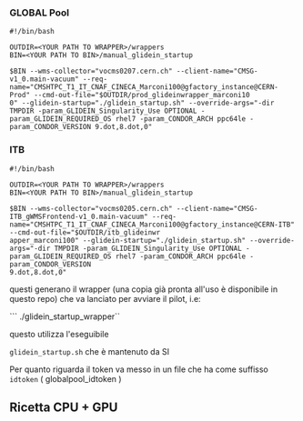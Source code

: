 ### GLOBAL Pool

```
#!/bin/bash

OUTDIR=<YOUR PATH TO WRAPPER>/wrappers
BIN=<YOUR PATH TO BIN>/manual_glidein_startup

$BIN --wms-collector="vocms0207.cern.ch" --client-name="CMSG-v1_0.main-vacuum" --req-name="CMSHTPC_T1_IT_CNAF_CINECA_Marconi100@gfactory_instance@CERN-Prod" --cmd-out-file="$OUTDIR/prod_glideinwrapper_marconi10
0" --glidein-startup="./glidein_startup.sh" --override-args="-dir TMPDIR -param_GLIDEIN_Singularity_Use OPTIONAL -param_GLIDEIN_REQUIRED_OS rhel7 -param_CONDOR_ARCH ppc64le -param_CONDOR_VERSION 9.dot,8.dot,0"
```


### ITB 

```
#!/bin/bash

OUTDIR=<YOUR PATH TO WRAPPER>/wrappers
BIN=<YOUR PATH TO BIN>/manual_glidein_startup

$BIN --wms-collector="vocms0205.cern.ch" --client-name="CMSG-ITB_gWMSFrontend-v1_0.main-vacuum" --req-name="CMSHTPC_T1_IT_CNAF_CINECA_Marconi100@gfactory_instance@CERN-ITB" --cmd-out-file="$OUTDIR/itb_glideinwr
apper_marconi100" --glidein-startup="./glidein_startup.sh" --override-args="-dir TMPDIR -param_GLIDEIN_Singularity_Use OPTIONAL -param_GLIDEIN_REQUIRED_OS rhel7 -param_CONDOR_ARCH ppc64le -param_CONDOR_VERSION
9.dot,8.dot,0"
```

questi generano il wrapper (una copia già pronta all'uso è disponibile in questo repo) che va lanciato per avviare il pilot, i.e: 

``` ./glidein_startup_wrapper``

questo utilizza l'eseguibile 

``` glidein_startup.sh ``` che è mantenuto da SI

Per quanto riguarda il token va messo in un file che ha come suffisso `idtoken` ( globalpool_idtoken ) 

## Ricetta CPU + GPU 



